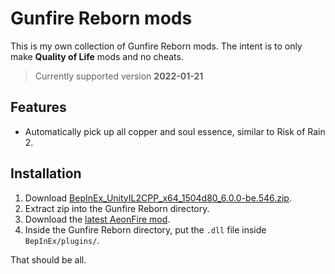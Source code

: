 # Gunfire Reborn mods

This is my own collection of Gunfire Reborn mods. The intent is to only make **Quality of Life** mods and no cheats.

> Currently supported version **2022-01-21**

## Features

- Automatically pick up all copper and soul essence, similar to Risk of Rain 2.

## Installation

1. Download [BepInEx_UnityIL2CPP_x64_1504d80_6.0.0-be.546.zip](https://builds.bepinex.dev/projects/bepinex_be/546/BepInEx_UnityIL2CPP_x64_1504d80_6.0.0-be.546.zip).
2. Extract zip into the Gunfire Reborn directory.
3. Download the [latest AeonFire mod](https://github.com/AeonLucid/GunfireRebornMods/releases/latest).
4. Inside the Gunfire Reborn directory, put the `.dll` file inside `BepInEx/plugins/`. 

That should be all.
